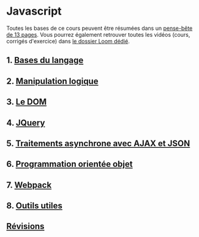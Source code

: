 # Javascript

Toutes les bases de ce cours peuvent être résumées dans un [pense-bête de 13 pages](/assets/img/js/js-cheatsheet.pdf).
Vous pourrez également retrouver toutes les vidéos (cours, corrigés d'exercice) dans [le dossier Loom dédié](https://loom.com/share/folder/e165172439f346549437df31f84c3c97).

## 1. [Bases du langage](1-bases.md)

## 2. [Manipulation logique](2-logique.md)

## 3. [Le DOM](3-dom.md)

## 4. [JQuery](4-jquery.md)

## 5. [Traitements asynchrone avec AJAX et JSON](5-ajax.md)

## 6. [Programmation orientée objet](6-poo.md)

## 7. [Webpack](7-webpack.md)

## 8. [Outils utiles](98-outils.md)

## [Révisions](99-revisions.md)